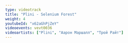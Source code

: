 ```yaml
---
type: videotrack
title: "Plini - Selenium Forest"
weight: 4
youtubeId: "x62aGhPjZeY"
videoevents: vevt0036
videoartists: ["Plini", "Аарон Маршалл", "Трой Райт"]
---
```

